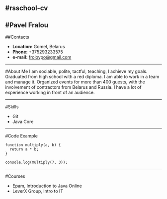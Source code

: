 #rsschool-cv
---

#Pavel Fralou
---

##Contacts
- **Location:** Gomel, Belarus
- **Phone:** +375293233575
- **e-mail:** frolovpo@gmail.com
---

#About Me
I am sociable, polite, tactful, teaching, I achieve my goals. Graduated from high school with a red diploma. I am able to work in a team and manage it. Organized events for more than 400 guests, with the involvement of contractors from Belarus and Russia. I have a lot of experience working in front of an audience.

---

#Skills
- Git
- Java Core
---

#Code Example
```
function multiply(a, b) {
  return a * b;
}

console.log(multiply(7, 3));
```
---

#Courses
- Epam, Introduction to Java Online
- LeverX Group, Intro to IT





